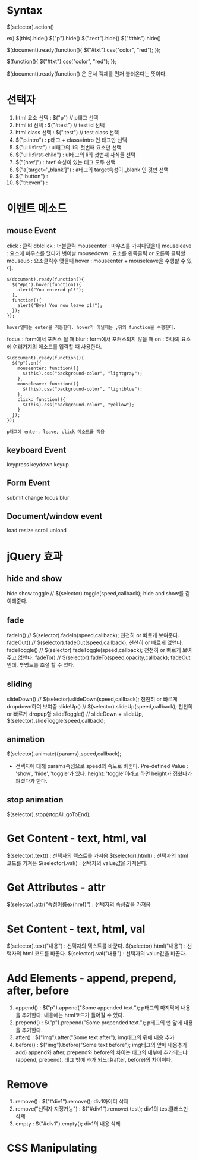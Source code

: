 # Syntax
$(selector).action() 

ex) 
$(this).hide()
$("p").hide()
$(".test").hide()
$("#this").hide()

$(document).ready(function(){
  $("#txt").css("color", "red");
});

$(function(){
  $("#txt").css("color", "red");
});

$(document).ready(function() 은 문서 객체를 먼저 불러온다는 뜻이다.


# 선택자
1. html 요소 선택 : $("p") // p태그 선택
2. html id 선택 : $("#test") // test id 선택
3. html class 선택 : $(".test") // test class 선택
4. $("p.intro") : p태그 + class=intro 인 태그만 선택
5. $("ul li:first") : ul태그의 li의 첫번째 요소만 선택
6. $("ul li:first-child") : ul태그의 li의 첫번째 자식들 선택
7. $("[href]") : href 속성이 있는 태그 모두 선택
8. $("a[target='_blank']") : a태그의 target속성이 _blank 인 것만 선택
9. $(":button") : 
10. $("tr:even") : 

# 이벤트 메소드
## mouse Event
click : 클릭
dblclick : 더블클릭
mouseenter : 마우스를 가져다댔을대
mouseleave : 요소에 마우스를 댔다가 벗어날 
mousedown : 요소를 왼쪽클릭 or 오른쪽 클릭할 
mouseup : 요소클릭후 땟을때
hover : mouseenter + mouseleave을 수행할 수 있다.
```
$(document).ready(function(){
  $("#p1").hover(function(){
    alert("You entered p1!");
  },
  function(){
    alert("Bye! You now leave p1!");
  }); 
});

hover일때는 enter을 적용한다. hover가 아닐때는 ,뒤의 function을 수행한다.
```

focus : form에서 포커스 될 때
blur : form에서 포커스되지 않을 때
on : 하나의 요소에 여러가지의 메소드를 입력할 때 사용한다.
```
$(document).ready(function(){
  $("p").on({
    mouseenter: function(){
      $(this).css("background-color", "lightgray");
    },  
    mouseleave: function(){
      $(this).css("background-color", "lightblue");
    }, 
    click: function(){
      $(this).css("background-color", "yellow");
    }  
  });
});

p태그에 enter, leave, click 메소드를 적용
```

## keyboard Event
keypress
keydown
keyup

## Form Event
submit
change
focus
blur

## Document/window event
load
resize
scroll
unload

# jQuery 효과
## hide and show
hide
show
toggle // $(selector).toggle(speed,callback); hide and show를 같이해준다.

## fade
fadeIn() // $(selector).fadeIn(speed,callback); 천천히 or 빠르게 보여준다.
fadeOut() // $(selector).fadeOut(speed,callback); 천천히 or 빠르게 없앤다.
fadeToggle() // $(selector).fadeToggle(speed,callback); 천천히 or 빠르게 보여주고 없앤다.
fadeTo() // $(selector).fadeTo(speed,opacity,callback); fadeOut인데, 투명도를 조절 할 수 있다.

## sliding
slideDown() // $(selector).slideDown(speed,callback); 천천히 or 빠르게 dropdown하여 보여줌
slideUp() // $(selector).slideUp(speed,callback); 천천히 or 빠르게 dropup함
slideToggle() // slideDown + slideUp, $(selector).slideToggle(speed,callback);

## animation
$(selector).animate({params},speed,callback);
- 선택자에 대해 params속성으로 speed의 속도로 바꾼다. 
Pre-defined Value : 'show', 'hide', 'toggle'가 있다.
height: 'toggle'이라고 하면 height가 접혔다가 펴졌다가 한다.

## stop animation
$(selector).stop(stopAll,goToEnd);

# Get Content - text, html, val
$(selector).text() : 선택자의 텍스트를 가져옴
$(selector).html() : 선택자의 html 코드를 가져옴
$(selector).val() : 선택자의 value값을 가져온다.

# Get Attributes - attr
$(selector).attr("속성이름ex(href)") : 선택자의 속성값을 가져옴

# Set Content - text, html, val
$(selector).text("내용") : 선택자의 텍스트를 바꾼다.
$(selector).html("내용") : 선택자의 html 코드를 바꾼다.
$(selector).val("내용") : 선택자의 value값을 바꾼다.

# Add Elements - append, prepend, after, before
1. append() : $("p").append("Some appended text."); p태그의 마지막에 내용을 추가한다. 내용에는 html코드가 들어갈 수 있다.
2. prepend() : $("p").prepend("Some prepended text."); p태그의 맨 앞에 내용을 추가한다.
3. after() : $("img").after("Some text after"); img태그의 뒤에 내용 추가
4. before() : $("img").before("Some text before"); img태그의 앞에 내용추가
add) append와 after, prepend와 before의 차이는 태그의 내부에 추가되느냐(append, prepend), 태그 밖에 추가 되느냐(after, before)의 차이이다.

# Remove
1. remove() : $("#div1").remove(); div1아이디 삭제
2. remove("선택자 지정가능") : $("#div1").remove(.test); div1의 test클래스만 삭제
3. empty : $("#div1").empty(); div1의 내용 삭제

# CSS Manipulating

